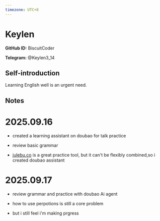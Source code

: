 ```yaml
---
timezone: UTC+8
---
```


# Keylen

**GitHub ID:** BiscuitCoder

**Telegram:** @Keylen3_14

## Self-introduction

Learning English well is an urgent need.

## Notes
<!-- Content_START -->
# 2025.09.16
<!-- DAILY_CHECKIN_2025-09-16_START -->
-   created a learning assistant on doubao for talk practice
    
-   review basic grammar
    
-   [julebu.co](http://julebu.co) is a great practice tool, but it can't be flexibly combined,so i created doubao assistant
<!-- DAILY_CHECKIN_2025-09-16_END -->


# 2025.09.17
<!-- DAILY_CHECKIN_2025-09-17_START -->
-   review grammar and practice with doubao Ai agent
    
-   how to use perpotions is still a core problem
    
-   but i still feel i'm making prgress
<!-- DAILY_CHECKIN_2025-09-17_END -->
<!-- Content_END -->
